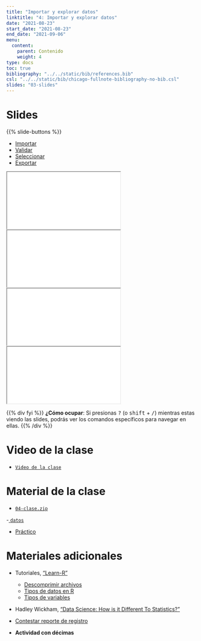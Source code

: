 ```yaml
---
title: "Importar y explorar datos"
linktitle: "4: Importar y explorar datos"
date: "2021-08-23"
start_date: "2021-08-23"
end_date: "2021-09-06"
menu:
  content:
    parent: Contenido
    weight: 4
type: docs
toc: true
bibliography: "../../static/bib/references.bib"
csl: "../../static/bib/chicago-fullnote-bibliography-no-bib.csl"
slides: "03-slides"
---
```


# Slides

{{% slide-buttons %}}

<ul class="nav nav-tabs" id="slide-tabs" role="tablist">
<li class="nav-item">
<a class="nav-link active" id="importar-tab" data-toggle="tab" href="#importar" role="tab" aria-controls="importar" aria-selected="true">Importar</a>
</li>
<li class="nav-item">
<a class="nav-link" id="validar-tab" data-toggle="tab" href="#validar" role="tab" aria-controls="validar" aria-selected="false">Validar</a>
</li>
<li class="nav-item">
<a class="nav-link" id="seleccionar-tab" data-toggle="tab" href="#seleccionar" role="tab" aria-controls="seleccionar" aria-selected="false">Seleccionar</a>
</li>
<li class="nav-item">
<a class="nav-link" id="exportar-tab" data-toggle="tab" href="#exportar" role="tab" aria-controls="exportar" aria-selected="false">Exportar</a>
</li>
</ul>

<div id="slide-tabs" class="tab-content">

<div id="importar" class="tab-pane fade show active" role="tabpanel" aria-labelledby="importar-tab">

<div class="embed-responsive embed-responsive-16by9">

<iframe class="embed-responsive-item" src="/slides/03-slides.html#import">
</iframe>

</div>

</div>

<div id="validar" class="tab-pane fade" role="tabpanel" aria-labelledby="validar-tab">

<div class="embed-responsive embed-responsive-16by9">

<iframe class="embed-responsive-item" src="/slides/03-slides.html#renv">
</iframe>

</div>

</div>

<div id="seleccionar" class="tab-pane fade" role="tabpanel" aria-labelledby="seleccionar-tab">

<div class="embed-responsive embed-responsive-16by9">

<iframe class="embed-responsive-item" src="/slides/03-slides.html#rcom">
</iframe>

</div>

</div>

<div id="exportar" class="tab-pane fade" role="tabpanel" aria-labelledby="exportar-tab">

<div class="embed-responsive embed-responsive-16by9">

<iframe class="embed-responsive-item" src="/slides/03-slides.html#exp">
</iframe>

</div>

</div>

</div>

{{% div fyi %}}
**¿Cómo ocupar**: Si presionas <kbd>?</kbd> (o <kbd>shift</kbd> + <kbd>/</kbd>) mientras estas viendo las slides, podrás ver los comandos específicos para navegar en ellas.
{{% /div %}}

# Video de la clase

-   [<i class="fas fa-video"></i> `Video de la clase`](https://zoom.us/rec/share/aKaz3bmSVg5iE7Sn8qeDVTrj3zoK_7HBkvMB46hhuH5C0trYK_V6YXqxbRwdpEMu.Y17bJ5f4XEiDn2qT?startTime=1629756672000)

# Material de la clase

-   [<i class="fas fa-file-archive"></i> `04-clase.zip`](https://github.com/learn-R/04-class/raw/main/04-clase.zip)

\-[<i class="fas fa-<Datos para la clase"></i> `datos`](https://drive.google.com/drive/folders/1Orgb3Qb9LcjTfjYMdIdy7SWd3xDMrTbG?usp=sharing)

-   [<i class="fas fa-laptop-code"></i> Práctico](/example/04-practico/)

# Materiales adicionales

-   <i class="fab fa-youtube"></i> Tutoriales, [“Learn-R”](https://www.youtube.com/watch?v=UOoMzaWOQJA)

    -   [<i class="fas fa-file-o"></i> Descomprimir archivos](/resource/unzipping)
    -   [<i class="fas fa-file-o"></i> Tipos de datos en R](/resource/r-data-types-example)
    -   [<i class="fas fa-file-o"></i> Tipos de variables](/resource/r-data-types)

-   <i class="fas fa-book"></i> Hadley Wickham, [“Data Science: How is it Different To Statistics?”](http://bulletin.imstat.org/2014/09/data-science-how-is-it-different-to-statistics%E2%80%89/)

-   <i class="fas fa-external-link-square-alt"></i> [Contestar reporte de registro](https://learn-r.formr.org)

-   **Actividad con décimas**
